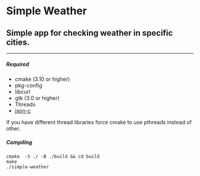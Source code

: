 # Simple Weather
## Simple app for checking weather in specific cities.

---

##### Required

* cmake (3.10 or higher)
* pkg-config
* libcurl
* gtk (3.0 or higher)
* Threads
* [json-c](https://github.com/json-c/json-c)

If you have different thread libraries force cmake to use pthreads instead of other.

##### Compiling
```
cmake  -S ./ -B ./build && cd build
make
./simple-weather
```
